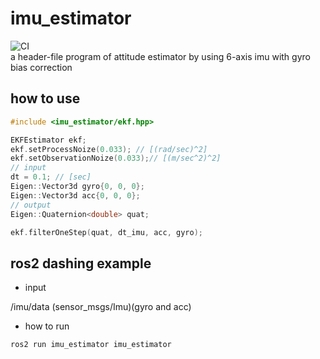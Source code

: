 imu_estimator
====
![CI](https://github.com/rsasaki0109/imu_estimator/workflows/CI/badge.svg)  
a header-file program of attitude estimator by using 6-axis imu with gyro bias correction
## how to use

```cpp
#include <imu_estimator/ekf.hpp>

EKFEstimator ekf;
ekf.setProcessNoize(0.033); // [(rad/sec)^2]
ekf.setObservationNoize(0.033);// [(m/sec^2)^2]
// input
dt = 0.1; // [sec]
Eigen::Vector3d gyro{0, 0, 0};
Eigen::Vector3d acc{0, 0, 0};
// output
Eigen::Quaternion<double> quat;

ekf.filterOneStep(quat, dt_imu, acc, gyro);


```

## ros2 dashing example
- input  

/imu/data  (sensor_msgs/Imu)(gyro and acc)

- how to run

```
ros2 run imu_estimator imu_estimator 
```

